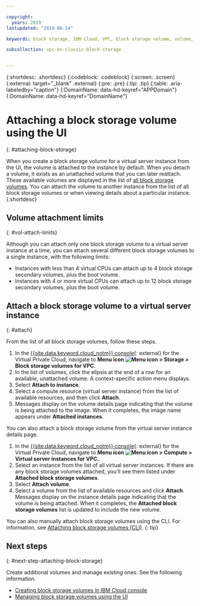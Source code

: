 ```yaml
---

copyright:
  years: 2019
lastupdated: "2019-06-14"

keywords: block storage, IBM Cloud, VPC, block storage volume, volume, volume attachment, virtual server instance, instance

subcollection: vpc-on-classic-block-storage


---
```


{:shortdesc: .shortdesc}
{:codeblock: .codeblock}
{:screen: .screen}
{:external: target="_blank" .external}
{:pre: .pre}
{:tip: .tip}
{:table: .aria-labeledby="caption"}
{:DomainName: data-hd-keyref="APPDomain"}
{:DomainName: data-hd-keyref="DomainName"}

# Attaching a block storage volume using the UI
{: #attaching-block-storage}

When you create a block storage volume for a virtual server instance from the UI, the volume is attached to the instance by default. When you detach a volume, it exists as an unattached volume that you can later reattach.  These available volumes are displayed in the list of [all block storage volumes](/docs/vpc-on-classic-block-storage?topic=vpc-on-classic-block-storage-viewing-block-storage#viewvols). You can attach the volume to another instance from the list of all block storage volumes or when viewing details about a particular instance.
{:shortdesc}

## Volume attachment limits
{: #vol-attach-limits}

Although you can attach only one block storage volume to a virtual server instance at a time, you can attach several different block storage volumes to a single instance, with the following limits:

* Instances with less than 4 virtual CPUs can attach up to 4 block storage secondary volumes, plus the boot volume.
* Instances with 4 or more virtual CPUs can attach up to 12 block storage secondary volumes, plus the boot volume.

## Attach a block storage volume to a virtual server instance
{: #attach}

From the list of all block storage volumes, follow these steps.

1. In the [{{site.data.keyword.cloud_notm}} console](https://{DomainName}/vpc){: external} for the Virtual Private Cloud, navigate to **Menu icon ![Menu icon](../../icons/icon_hamburger.svg) > Storage > Block storage volumes for VPC**.
1. In the list of volumes, click the elipsis at the end of a row for an available, unattached volume.  A context-specific action menu displays.
1. Select **Attach to instance**.
1. Select a compute resource (virtual server instance) from the list of available resources, and then click **Attach**.
1. Messages display on the volume details page indicating that the volume is being attached to the image.  When it completes, the image name appears under **Attached instances**.

You can also attach a block storage volume from the virtual server instance details page.

1. In the [{{site.data.keyword.cloud_notm}} console](https://{DomainName}/vpc){: external} for the Virtual Private Cloud, navigate to **Menu icon ![Menu icon](../../icons/icon_hamburger.svg) > Compute > Virtual server instances for VPC.**.
1. Select an instance from the list of all virtual server instances. If there are any block storage volumes attached, you'll see them listed under **Attached block storage volumes**.
1. Select **Attach volume**.
1. Select a volume from the list of available resources and click **Attach**. Messages display on the instance details page indicating that the volume is being attached.  When it completes, the **Attached block storage volumes** list is updated to include the new volume.

You can also manually attach block storage volumes using the CLI. For information, see [Attaching block storage volumes (CLI)](/docs/vpc-on-classic-block-storage?topic=vpc-on-classic-block-storage-attaching-block-storage-cli).
{: tip}

## Next steps
{: #next-step-attaching-block-storage}

Create additional volumes and manage existing ones. See the following information.

* [Creating block storage volumes in IBM Cloud console](/docs/vpc-on-classic-block-storage?topic=vpc-on-classic-block-storage-creating-block-storage)
* [Managing block storage volumes using the UI](/docs/vpc-on-classic-block-storage?topic=vpc-on-classic-block-storage-managing-block-storage)
